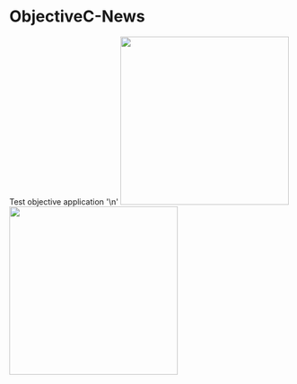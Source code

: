 # ObjectiveC-News
Test objective application '\n'
<img src="https://github.com/niceiceeyes1337/ObjectiveC-News/blob/master/Sceenshots/5.8-inch%20Screenshot%201.jpg" width="300"/>
<img src="https://github.com/niceiceeyes1337/ObjectiveC-News/blob/master/Sceenshots/5.8-inch%20Screenshot%201%20copy.jpg" width="300"/>
